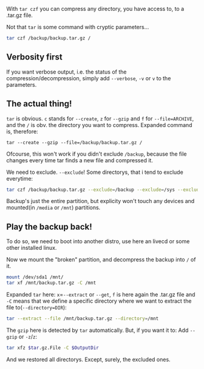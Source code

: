 ﻿With `tar czf` you can compress any directory, you have access to, to a .tar.gz file.

Not that `tar` is some command with cryptic parameters...
```sh
tar czf /backup/backup.tar.gz /
```

## Verbosity first
If you want verbose output, i.e. the status of the compression/decompression, simply add `--verbose`, `-v` or `v` to the parameters.

## The actual thing!

`tar` is obvious. `c` stands for `--create`, `z` for `--gzip` and `f` for `--file=ARCHIVE`, and the `/` is obv. the directory you want to compress.
Expanded command is, therefore:
```
tar --create --gzip --file=/backup/backup.tar.gz /
```
Ofcourse, this won't work if you didn't exclude `/backup`, because the file changes every time tar finds a new file and compressed it.

We need to exclude. `--exclude`!
Some directorys, that i tend to exclude everytime:
```sh
tar czf /backup/backup.tar.gz --exclude=/backup --exclude=/sys --exclude=/dev --exclude=/proc --exclude=/mnt --exclude=/media /
```
Backup's just the entire partition, but explicity won't touch any devices and mounted(in `/media` or `/mnt`) partitions.

## Play the backup back!

To do so, we need to boot into another distro, use here an livecd or some other installed linux.

Now we mount the "broken" partition, and decompress the backup into `/` of it.

```sh
mount /dev/sda1 /mnt/
tar xf /mnt/backup.tar.gz -C /mnt
```
Expanded `tar` here: `x`=`--extract` or `--get`, `f` is here again the .tar.gz file and `-C` means that we define a specific directory where we want to extract the file to(`--directory=DIR`):
```sh
tar --extract --file /mnt/backup.tar.gz --directory=/mnt
```
The `gzip` here is detected by `tar` automatically. But, if you want it to: Add `--gzip` or `-z`/`z`:
```sh
tar xfz $tar.gz.File -C $OutputDir
```
And we restored all directorys. Except, surely, the excluded ones.
